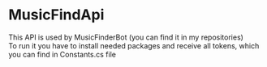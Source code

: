 # MusicFindApi
This API is used by MusicFinderBot (you can find it in my repositories)<br />
To run it you have to install needed packages and receive all tokens, which you can find in Constants.cs file
